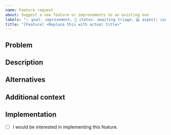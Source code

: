 ```yaml
---
name: Feature request
about: Suggest a new feature or improvements to an existing one
labels: "✨ goal: improvement, 🚦 status: awaiting triage, 💻 aspect: code, 🟩 priority: low"
title: "[Feature] <Replace this with actual title>"
---
```


## Problem
<!-- Describe a problem solved by this feature; or delete the section entirely. -->

## Description
<!-- Describe the feature and how it solves the problem. -->

## Alternatives
<!-- Describe any alternative solutions or features you have considered. How is this feature better? -->

## Additional context
<!-- Add any other context about the feature here; or delete the section entirely. -->

## Implementation
<!-- Replace the [ ] with [x] to check the box. -->
- [ ] I would be interested in implementing this feature.
